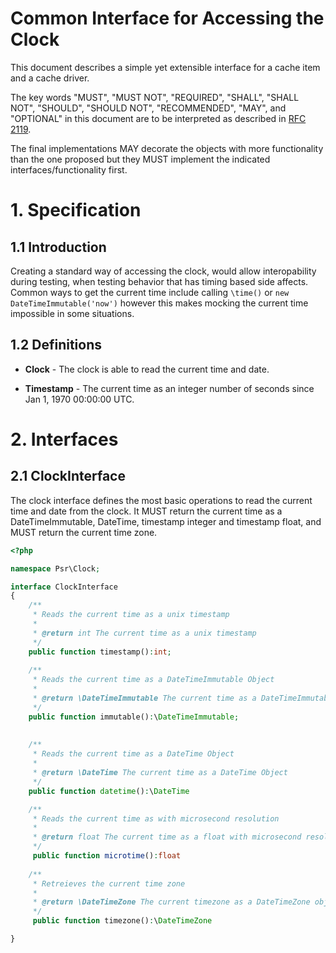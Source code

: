 Common Interface for Accessing the Clock
========================================

This document describes a simple yet extensible interface for a cache item and
a cache driver.

The key words "MUST", "MUST NOT", "REQUIRED", "SHALL", "SHALL NOT", "SHOULD",
"SHOULD NOT", "RECOMMENDED", "MAY", and "OPTIONAL" in this document are to be
interpreted as described in [RFC 2119][].

The final implementations MAY decorate the objects with more
functionality than the one proposed but they MUST implement the indicated
interfaces/functionality first.

[RFC 2119]: http://tools.ietf.org/html/rfc2119

# 1. Specification

## 1.1 Introduction

Creating a standard way of accessing the clock, would allow interopability
during testing, when testing behavior that has timing based side affects.
Common ways to get the current time include calling `\time()` or 
`new DateTimeImmutable('now')` however this makes mocking the current time
impossible in some situations.

## 1.2 Definitions

* **Clock** - The clock is able to read the current time and date.

* **Timestamp** - The current time as an integer number of seconds since
Jan 1, 1970 00:00:00 UTC.

# 2. Interfaces

## 2.1 ClockInterface

The clock interface defines the most basic operations to read the current time and date from the clock. 
It MUST return the current time as a DateTimeImmutable, DateTime, timestamp integer and timestamp float, 
and MUST return the current time zone.

~~~php
<?php

namespace Psr\Clock;

interface ClockInterface
{
    /**
     * Reads the current time as a unix timestamp
     *
     * @return int The current time as a unix timestamp
     */
    public function timestamp():int;
    
    /**
     * Reads the current time as a DateTimeImmutable Object
     *
     * @return \DateTimeImmutable The current time as a DateTimeImmutable Object
     */
    public function immutable():\DateTimeImmutable;
    
    
    /**
     * Reads the current time as a DateTime Object
     *
     * @return \DateTime The current time as a DateTime Object
     */
    public function datetime():\DateTime

    /**
     * Reads the current time as with microsecond resolution
     *
     * @return float The current time as a float with microsecond resolution
     */
     public function microtime():float
     
    /**
     * Retreieves the current time zone
     *
     * @return \DateTimeZone The current timezone as a DateTimeZone object
     */
     public function timezone():\DateTimeZone

}
~~~

